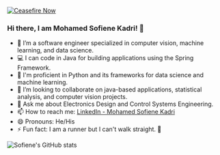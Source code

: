 [![Ceasefire Now](https://badge.techforpalestine.org/default)](https://techforpalestine.org/learn-more)

### Hi there, I am Mohamed Sofiene Kadri! 👋 

- 🌱 I’m a software engineer specialized in computer vision, machine learning, and data science.
- 💻 I can code in Java for building applications using the Spring Framework.
- 🐍 I'm proficient in Python and its frameworks for data science and machine learning.
- 👯 I’m looking to collaborate on java-based applications, statistical analysis, and computer vision projects.
- 💬 Ask me about Electronics Design and Control Systems Engineering.
- 📫 How to reach me: [LinkedIn - Mohamed Sofiene Kadri](https://www.linkedin.com/in/mohamed-sofiene-kadri)
- 😄 Pronouns: He/His
- ⚡ Fun fact: I am a runner but I can't walk straight. :runner: 

![Sofiene's GitHub stats](https://github-readme-stats.vercel.app/api?username=KadriSof&theme=buefy_icons=true)
<!--
**KadriSof/KadriSof** is a ✨ _special_ ✨ repository because its `README.md` (this file) appears on your GitHub profile.

Here are some ideas to get you started:

- 🔭 I’m currently working on ...
- 🌱 I’m currently learning ...
- 👯 I’m looking to collaborate on ...
- 🤔 I’m looking for help with ...
- 💬 Ask me about ...
- 📫 How to reach me: [LinkedIn - Mohamed Sofiene Kadri](https://www.linkedin.com/in/mohamed-sofiene-kadri)
- 😄 Pronouns: ...
- ⚡ Fun fact: ...
-->
